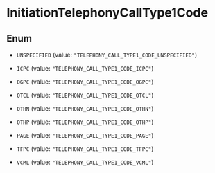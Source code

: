 

# InitiationTelephonyCallType1Code

## Enum


* `UNSPECIFIED` (value: `"TELEPHONY_CALL_TYPE1_CODE_UNSPECIFIED"`)

* `ICPC` (value: `"TELEPHONY_CALL_TYPE1_CODE_ICPC"`)

* `OGPC` (value: `"TELEPHONY_CALL_TYPE1_CODE_OGPC"`)

* `OTCL` (value: `"TELEPHONY_CALL_TYPE1_CODE_OTCL"`)

* `OTHN` (value: `"TELEPHONY_CALL_TYPE1_CODE_OTHN"`)

* `OTHP` (value: `"TELEPHONY_CALL_TYPE1_CODE_OTHP"`)

* `PAGE` (value: `"TELEPHONY_CALL_TYPE1_CODE_PAGE"`)

* `TFPC` (value: `"TELEPHONY_CALL_TYPE1_CODE_TFPC"`)

* `VCML` (value: `"TELEPHONY_CALL_TYPE1_CODE_VCML"`)




